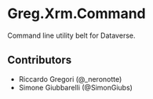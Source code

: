 # Greg.Xrm.Command

Command line utility belt for Dataverse.

## Contributors

- Riccardo Gregori (@\_neronotte)
- Simone Giubbarelli (@SimonGiubs)
